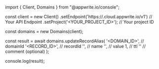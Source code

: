 import { Client, Domains } from "@appwrite.io/console";

const client = new Client()
    .setEndpoint('https://<REGION>.cloud.appwrite.io/v1') // Your API Endpoint
    .setProject('<YOUR_PROJECT_ID>'); // Your project ID

const domains = new Domains(client);

const result = await domains.updateRecordAlias(
    '<DOMAIN_ID>', // domainId
    '<RECORD_ID>', // recordId
    '<NAME>', // name
    '<VALUE>', // value
    1, // ttl
    '<COMMENT>' // comment (optional)
);

console.log(result);
